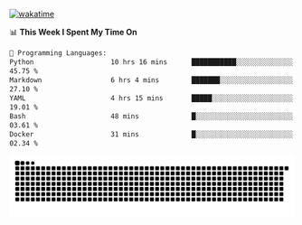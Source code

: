 [![wakatime](https://wakatime.com/badge/user/384f91c6-4eee-411f-8f3b-1b691f58a544.svg)](https://wakatime.com/@384f91c6-4eee-411f-8f3b-1b691f58a544)

<!--START_SECTION:waka-->
📊 **This Week I Spent My Time On** 

```text
💬 Programming Languages: 
Python                   10 hrs 16 mins      ███████████░░░░░░░░░░░░░░   45.75 % 
Markdown                 6 hrs 4 mins        ███████░░░░░░░░░░░░░░░░░░   27.10 % 
YAML                     4 hrs 15 mins       █████░░░░░░░░░░░░░░░░░░░░   19.01 % 
Bash                     48 mins             █░░░░░░░░░░░░░░░░░░░░░░░░   03.61 % 
Docker                   31 mins             █░░░░░░░░░░░░░░░░░░░░░░░░   02.34 % 
```


<!--END_SECTION:waka-->

<picture>
  <source media="(prefers-color-scheme: dark)" srcset="https://raw.githubusercontent.com/fuwx295/fuwx295/output/github-contribution-grid-snake-dark.svg">
  <source media="(prefers-color-scheme: light)" srcset="https://raw.githubusercontent.com/fuwx295/fuwx295/output/github-contribution-grid-snake.svg">
  <img alt="github contribution grid snake animation" src="https://raw.githubusercontent.com/fuwx295/fuwx295/output/github-contribution-grid-snake.svg">
</picture>
